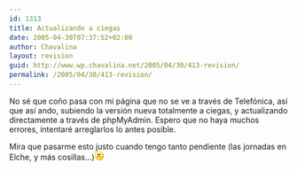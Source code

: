 ```yaml
---
id: 1313
title: Actualizando a ciegas
date: 2005-04-30T07:37:52+02:00
author: Chavalina
layout: revision
guid: http://www.wp.chavalina.net/2005/04/30/413-revision/
permalink: /2005/04/30/413-revision/
---
```

No s&eacute; que co&ntilde;o pasa con mi p&aacute;gina que no se ve a trav&eacute;s de Telef&oacute;nica, as&iacute; que as&iacute; ando, subiendo la versi&oacute;n nueva totalmente a ciegas, y actualizando directamente a trav&eacute;s de phpMyAdmin. Espero que no haya muchos errores, intentar&eacute; arreglarlos lo antes posible.

Mira que pasarme esto justo cuando tengo tanto pendiente (las jornadas en Elche, y m&aacute;s cosillas&#8230;)![emo](/imagenes/emoticonos/triste.gif)
